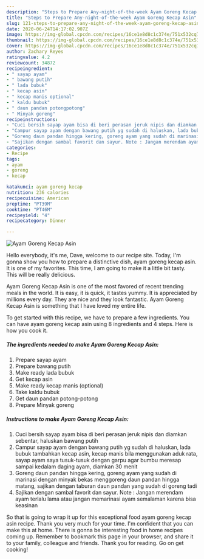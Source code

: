 ```yaml
---
description: "Steps to Prepare Any-night-of-the-week Ayam Goreng Kecap Asin"
title: "Steps to Prepare Any-night-of-the-week Ayam Goreng Kecap Asin"
slug: 121-steps-to-prepare-any-night-of-the-week-ayam-goreng-kecap-asin
date: 2020-06-24T14:17:02.907Z
image: https://img-global.cpcdn.com/recipes/16ce1e8d8c1c374e/751x532cq70/ayam-goreng-kecap-asin-foto-resep-utama.jpg
thumbnail: https://img-global.cpcdn.com/recipes/16ce1e8d8c1c374e/751x532cq70/ayam-goreng-kecap-asin-foto-resep-utama.jpg
cover: https://img-global.cpcdn.com/recipes/16ce1e8d8c1c374e/751x532cq70/ayam-goreng-kecap-asin-foto-resep-utama.jpg
author: Zachary Reyes
ratingvalue: 4.2
reviewcount: 34872
recipeingredient:
- " sayap ayam"
- " bawang putih"
- " lada bubuk"
- " kecap asin"
- " kecap manis optional"
- " kaldu bubuk"
- " daun pandan potongpotong"
- " Minyak goreng"
recipeinstructions:
- "Cuci bersih sayap ayam bisa di beri perasan jeruk nipis dan diamkan sebentar, haluskan bawang putih"
- "Campur sayap ayam dengan bawang putih yg sudah di haluskan, lada bubuk tambahkan kecap asin, kecap manis bila menggunakan aduk rata, sayap ayam saya tusuk-tusuk dengan garpu agar bumbu meresap sampai kedalam daging ayam, diamkan 30 menit"
- "Goreng daun pandan hingga kering, goreng ayam yang sudah di marinasi dengan minyak bekas menggoreng daun pandan hingga matang, sajikan dengan taburan daun pandan yang sudah di goreng tadi"
- "Sajikan dengan sambal favorit dan sayur. Note : Jangan merendam ayam terlalu lama atau jangan memarinasi ayam semalaman karena bisa keasinan"
categories:
- Recipe
tags:
- ayam
- goreng
- kecap

katakunci: ayam goreng kecap 
nutrition: 236 calories
recipecuisine: American
preptime: "PT39M"
cooktime: "PT46M"
recipeyield: "4"
recipecategory: Dinner

---
```



![Ayam Goreng Kecap Asin](https://img-global.cpcdn.com/recipes/16ce1e8d8c1c374e/751x532cq70/ayam-goreng-kecap-asin-foto-resep-utama.jpg)

Hello everybody, it's me, Dave, welcome to our recipe site. Today, I'm gonna show you how to prepare a distinctive dish, ayam goreng kecap asin. It is one of my favorites. This time, I am going to make it a little bit tasty. This will be really delicious.

Ayam Goreng Kecap Asin is one of the most favored of recent trending meals in the world. It is easy, it is quick, it tastes yummy. It is appreciated by millions every day. They are nice and they look fantastic. Ayam Goreng Kecap Asin is something that I have loved my entire life.




To get started with this recipe, we have to prepare a few ingredients. You can have ayam goreng kecap asin using 8 ingredients and 4 steps. Here is how you cook it.

<!--inarticleads1-->

##### The ingredients needed to make Ayam Goreng Kecap Asin:

1. Prepare  sayap ayam
1. Prepare  bawang putih
1. Make ready  lada bubuk
1. Get  kecap asin
1. Make ready  kecap manis (optional)
1. Take  kaldu bubuk
1. Get  daun pandan potong-potong
1. Prepare  Minyak goreng




<!--inarticleads2-->

##### Instructions to make Ayam Goreng Kecap Asin:

1. Cuci bersih sayap ayam bisa di beri perasan jeruk nipis dan diamkan sebentar, haluskan bawang putih
1. Campur sayap ayam dengan bawang putih yg sudah di haluskan, lada bubuk tambahkan kecap asin, kecap manis bila menggunakan aduk rata, sayap ayam saya tusuk-tusuk dengan garpu agar bumbu meresap sampai kedalam daging ayam, diamkan 30 menit
1. Goreng daun pandan hingga kering, goreng ayam yang sudah di marinasi dengan minyak bekas menggoreng daun pandan hingga matang, sajikan dengan taburan daun pandan yang sudah di goreng tadi
1. Sajikan dengan sambal favorit dan sayur. Note : Jangan merendam ayam terlalu lama atau jangan memarinasi ayam semalaman karena bisa keasinan




So that is going to wrap it up for this exceptional food ayam goreng kecap asin recipe. Thank you very much for your time. I'm confident that you can make this at home. There is gonna be interesting food in home recipes coming up. Remember to bookmark this page in your browser, and share it to your family, colleague and friends. Thank you for reading. Go on get cooking!

